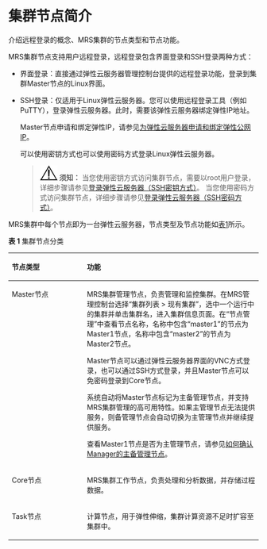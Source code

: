 # 集群节点简介<a name="mrs_01_0081"></a>

介绍远程登录的概念、MRS集群的节点类型和节点功能。

MRS集群节点支持用户远程登录，远程登录包含界面登录和SSH登录两种方式：

-   界面登录：直接通过弹性云服务器管理控制台提供的远程登录功能，登录到集群Master节点的Linux界面。
-   SSH登录：仅适用于Linux弹性云服务器。您可以使用远程登录工具（例如PuTTY），登录弹性云服务器。此时，需要该弹性云服务器绑定弹性IP地址。

    Master节点申请和绑定弹性IP，请参见[为弹性云服务器申请和绑定弹性公网IP](https://support.huaweicloud.com/usermanual-vpc/zh-cn_topic_0013748738.html)。

    可以使用密钥方式也可以使用密码方式登录Linux弹性云服务器。

    >![](public_sys-resources/icon-notice.gif) **须知：** 
    >当您使用密钥方式访问集群节点，需要以root用户登录，详细步骤请参见[登录弹性云服务器（SSH密钥方式）](登录集群节点.md#section5513107114)。
    >当您使用密码方式访问集群节点，详细步骤请参见[登录弹性云服务器（SSH密码方式）](登录集群节点.md#section1598312501208)。


MRS集群中每个节点即为一台弹性云服务器，节点类型及节点功能如[表1](#table1615555733016)所示。

**表 1**  集群节点分类

<a name="table1615555733016"></a>
<table><thead align="left"><tr id="row13156205733010"><th class="cellrowborder" valign="top" width="30%" id="mcps1.2.3.1.1"><p id="p615695717306"><a name="p615695717306"></a><a name="p615695717306"></a>节点类型</p>
</th>
<th class="cellrowborder" valign="top" width="70%" id="mcps1.2.3.1.2"><p id="p315615717306"><a name="p315615717306"></a><a name="p315615717306"></a>功能</p>
</th>
</tr>
</thead>
<tbody><tr id="row101569574309"><td class="cellrowborder" valign="top" width="30%" headers="mcps1.2.3.1.1 "><p id="p115617571304"><a name="p115617571304"></a><a name="p115617571304"></a>Master节点</p>
</td>
<td class="cellrowborder" valign="top" width="70%" headers="mcps1.2.3.1.2 "><p id="p2258727617341"><a name="p2258727617341"></a><a name="p2258727617341"></a>MRS集群管理节点，负责管理和监控集群。在MRS管理控制台选择“集群列表 &gt; 现有集群”，选中一个运行中的集群并单击集群名，进入集群信息页面。在“节点管理”中查看节点名称，名称中包含“master1”的节点为Master1节点，名称中包含“master2”的节点为Master2节点。</p>
<p id="p6617503518419"><a name="p6617503518419"></a><a name="p6617503518419"></a>Master节点可以通过弹性云服务器界面的VNC方式登录，也可以通过SSH方式登录，并且Master节点可以免密码登录到Core节点。</p>
<p id="p6317347216313"><a name="p6317347216313"></a><a name="p6317347216313"></a>系统自动将Master节点标记为主备管理节点，并支持MRS集群管理的高可用特性。如果主管理节点无法提供服务，则备管理节点会自动切换为主管理节点并继续提供服务。</p>
<p id="p3169034316313"><a name="p3169034316313"></a><a name="p3169034316313"></a>查看Master1节点是否为主管理节点，请参见<a href="如何确认Manager的主备管理节点.md">如何确认Manager的主备管理节点</a>。</p>
</td>
</tr>
<tr id="row10156457193016"><td class="cellrowborder" valign="top" width="30%" headers="mcps1.2.3.1.1 "><p id="p201563575303"><a name="p201563575303"></a><a name="p201563575303"></a>Core节点</p>
</td>
<td class="cellrowborder" valign="top" width="70%" headers="mcps1.2.3.1.2 "><p id="p9156195714304"><a name="p9156195714304"></a><a name="p9156195714304"></a>MRS集群工作节点，负责处理和分析数据，并存储过程数据。</p>
</td>
</tr>
<tr id="row1589416161134"><td class="cellrowborder" valign="top" width="30%" headers="mcps1.2.3.1.1 "><p id="p144921454386"><a name="p144921454386"></a><a name="p144921454386"></a>Task节点</p>
</td>
<td class="cellrowborder" valign="top" width="70%" headers="mcps1.2.3.1.2 "><p id="p1513204051211"><a name="p1513204051211"></a><a name="p1513204051211"></a>计算节点，用于弹性伸缩，集群计算资源不足时扩容至集群中。</p>
</td>
</tr>
</tbody>
</table>


